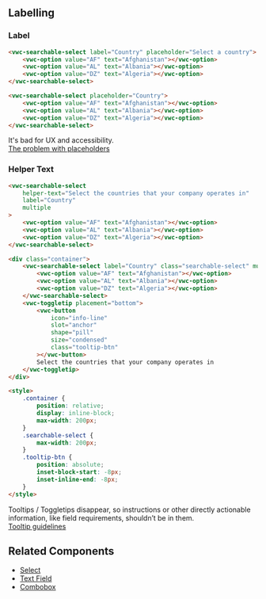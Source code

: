 ## Labelling

### Label

<docs-do-dont>
<docs-do slot="description" headline="Use the label attribute whenever possible" caption="It provides a description of the purpose of the Searchable Select to all users and it is accessibly linked to the input element.">

```html preview example
<vwc-searchable-select label="Country" placeholder="Select a country">
	<vwc-option value="AF" text="Afghanistan"></vwc-option>
	<vwc-option value="AL" text="Albania"></vwc-option>
	<vwc-option value="DZ" text="Algeria"></vwc-option>
</vwc-searchable-select>
```

</docs-do>
<docs-do dont headline="Don't use the placeholder attribute as a label">

```html preview example
<vwc-searchable-select placeholder="Country">
	<vwc-option value="AF" text="Afghanistan"></vwc-option>
	<vwc-option value="AL" text="Albania"></vwc-option>
	<vwc-option value="DZ" text="Algeria"></vwc-option>
</vwc-searchable-select>
```

It's bad for UX and accessibility.<br />[The problem with placeholders](https://www.deque.com/blog/accessible-forms-the-problem-with-placeholders/)

</docs-do>
</docs-do-dont>

### Helper Text

<docs-do-dont>
<docs-do slot="description" headline="Use helper text to provide extra information about the field" caption="It is visible to the user at all times and it is read out by screen readers when the user focuses on the input element.">

```html preview example 320px
<vwc-searchable-select
	helper-text="Select the countries that your company operates in"
	label="Country"
	multiple
>
	<vwc-option value="AF" text="Afghanistan"></vwc-option>
	<vwc-option value="AL" text="Albania"></vwc-option>
	<vwc-option value="DZ" text="Algeria"></vwc-option>
</vwc-searchable-select>
```

</docs-do>
<docs-do dont headline="Don't use Tooltips or Toggletips for information that is vital to task completion">

```html preview example 320px
<div class="container">
	<vwc-searchable-select label="Country" class="searchable-select" multiple>
		<vwc-option value="AF" text="Afghanistan"></vwc-option>
		<vwc-option value="AL" text="Albania"></vwc-option>
		<vwc-option value="DZ" text="Algeria"></vwc-option>
	</vwc-searchable-select>
	<vwc-toggletip placement="bottom">
		<vwc-button
			icon="info-line"
			slot="anchor"
			shape="pill"
			size="condensed"
			class="tooltip-btn"
		></vwc-button>
		Select the countries that your company operates in
	</vwc-toggletip>
</div>

<style>
	.container {
		position: relative;
		display: inline-block;
		max-width: 200px;
	}
	.searchable-select {
		max-width: 200px;
	}
	.tooltip-btn {
		position: absolute;
		inset-block-start: -8px;
		inset-inline-end: -8px;
	}
</style>
```

Tooltips / Toggletips disappear, so instructions or other directly actionable information, like field requirements, shouldn’t be in them.<br />[Tooltip guidelines](https://www.nngroup.com/articles/tooltip-guidelines/#toc-tooltip-usage-guidelines-3)

</docs-do>
</docs-do-dont>

## Related Components

- [Select](/components/select/)
- [Text Field](/components/text-field/)
- [Combobox](/components/combobox/)
